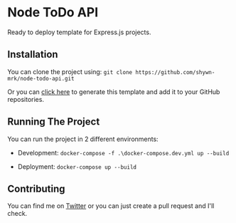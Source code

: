 # Node ToDo API
Ready to deploy template for Express.js projects.

## Installation
You can clone the project using:
`git clone https://github.com/shywn-mrk/node-todo-api.git`

Or you can [click here](https://github.com/shywn-mrk/node-todo-api/generate) to generate this template and add it to your GitHub repositories.

## Running The Project
You can run the project in 2 different environments:

- Development:
`docker-compose -f .\docker-compose.dev.yml up --build`

- Deployment:
`docker-compose up --build`

## Contributing
You can find me on [Twitter](https://twitter.com/shywn_mrk) or you can just create a pull request and I'll check.
